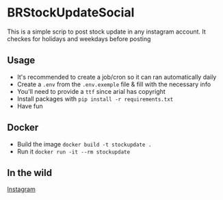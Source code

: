 # BRStockUpdateSocial
This is a simple scrip to post stock update in any instagram account. It checkes for holidays and weekdays before posting

## Usage
- It's recommended to create a job/cron so it can ran automatically daily
- Create a `.env` from the `.env.exemple` file & fill with the necessary info
- You'll need to provide a `ttf` since arial has copyright
- Install packages with `pip install -r requirements.txt`
- Have fun

## Docker
- Build the image `docker build -t stockupdate .`
- Run it `docker run -it --rm stockupdate`

## In the wild
[Instagram](https://www.instagram.com/brstockupdate/)
